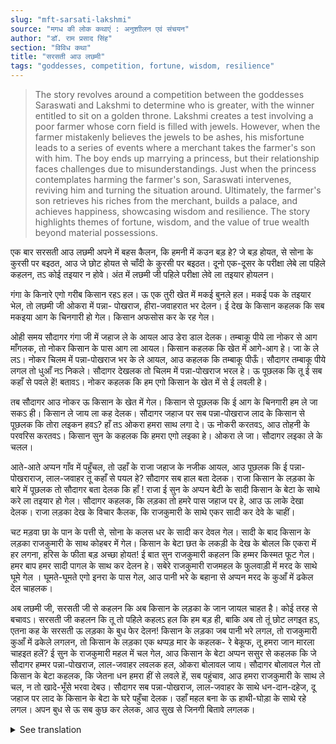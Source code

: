 ```yaml
---
slug: "mft-sarsati-lakshmi"
source: "मगध की लोक कथाएं : अनुशाीलन एवं संचयन"
author: "डॉ. राम प्रसाद सिंह"
section: "विविध कथा"
title: "सरसती आउ लछमी"
tags: "goddesses, competition, fortune, wisdom, resilience"
---
```

<blockquote>
The story revolves around a competition between the goddesses Saraswati and Lakshmi to determine who is greater, with the winner entitled to sit on a golden throne. Lakshmi creates a test involving a poor farmer whose corn field is filled with jewels. However, when the farmer mistakenly believes the jewels to be ashes, his misfortune leads to a series of events where a merchant takes the farmer's son with him. The boy ends up marrying a princess, but their relationship faces challenges due to misunderstandings. Just when the princess contemplates harming the farmer's son, Saraswati intervenes, reviving him and turning the situation around. Ultimately, the farmer's son retrieves his riches from the merchant, builds a palace, and achieves happiness, showcasing wisdom and resilience. The story highlights themes of fortune, wisdom, and the value of true wealth beyond material possessions.
</blockquote>

एक बार सरसती आउ लछमी अपने में बहस कैलन, कि हमनी में कउन बड़ हे? जे बड़ होयत, से सोना के कुरसी पर बइठत, आउ जे छोट होयत से चाँदी के कुरसी पर बइठत। दूनो एक-दूसर के परीक्षा लेबे ला पहिले कहलन, तऽ कोई तइयार न होवे। अंत में लछमी जी पहिले परीक्षा लेवे ला तइयार होयलन।
 
गंगा के किनारे एगो गरीब किसान रहऽ हल। ऊ एक तुरी खेत में मकई बुनले हल। मकई पक के तइयार भेल, तो लछमी जी ओकरा में पन्ना- पोखराज, हीरा-जवाहरात भर देलन। ई देख के किसान कहलक कि सब मकइया आग के चिनगारी हो गेल। किसान अफसोस कर के रह गेल। 

ओही समय सौदागर गंगा जी में जहाज ले के आयल आउ डेरा डाल देलक। तम्बाकू पीये ला नोकर से आग माँगलक, तो नोकर किसान के पास आग ला आयल। किसान कहलक कि खेत में आगे-आग हे। जा के ले लऽ। नोकर चिलम में पन्ना-पोखराज भर के ले आयल, आउ कहलक कि तम्बाकू पीऊँ। सौदागर तम्बाकू पीये लगल तो धुआँ नऽ निकले। सौदागर देखलक तो चिलम में पन्ना-पोखराज भरल हे। ऊ पूछलक कि तू ई सब कहाँ से पवले हें! बतावऽ। नोकर कहलक कि हम एगो किसान के खेत में से ई लवली हे। 

तब सौदागर आउ नोकर ऊ किसान के खेत में गेल। किसान से पूछलक कि ई आग के चिनगारी हम ले जा सकऽ ही। किसान ले जाय ला कह देलक। सौदागर जहाज पर सब पन्ना-पोखराज लाद के किसान से पूछलक कि तोरा लइकन हवऽ? हाँ तऽ ओकरा हमरा साथ लगा दे। ऊ नोकरी करतवऽ, आउ तोहनी के परवरिस करतवऽ। किसान सुन के कहलक कि हमरा एगो लइका हे। ओकरा ले जा। सौदागर लइका ले के चलल।

आते-आते अप्पन गाँव में पहुँचल, तो उहाँ के राजा जहाज के नजीक आयल, आउ पूछलक कि ई पन्ना-पोखराराज, लाल-जवाहर तू कहाँ से पयल हे? सौदागर सब हाल बता देलक। राजा किसान के लड़का के बारे में पूछलक तो सौदागर बता देलक कि हाँ ! राजा ई सुन के अप्पन बेटी के सादी किसान के बेटा के साथे करे ला तइयार हो गेल। सौदागर कहलक, कि लड़का तो हमरे पास जहाज पर हे, आउ ऊ लाके देखा देलक। राजा लड़का देख के विचार कैलक, कि राजकुमारी के साथे एकर सादी कर देवे के चाहीं। 

चट मड़वा छा के पान के पत्ती से, सोना के कलस धर के सादी कर देवल गेल। सादी के बाद किसान के लड़का राजकुमारी के साथ कोहबर में गेल। किसान के बेटा छत के लकड़ी के देख के बोलल कि एकरा में हर लगना, हरिस के फीता बड़ अच्छा होयत! ई बात सुन राजकुमारी कहलन कि हम्मर किस्मत फूट गेल। हमर बाप हमर सादी पागल के साथ कर देलन हे। सबेरे राजकुमारी राजमहल के फुलवाड़ी में मरद के साथे घूमे गेल । घूमते-घूमते एगो इनरा के पास गेल, आउ पानी भरे के बहाना से अप्पन मरद के कुआँ में ढकेल देल चाहलक।
 
अब लछमी जी, सरसती जी से कहलन कि अब किसान के लड़का के जान जायल चाहत है। कोई तरह से बचावऽ। सरसती जी कहलन कि तू तो पहिले कहलऽ हल कि हम बड़ ही, बाकि अब तो तूं छोट लगइत हऽ, एतना कह के सरसती ऊ लड़का के बुध फेर देलन! किसान के लड़का जब पानी भरे लगल, तो राजकुमारी कुआँ में ढकेले लगलन, तो किसान के लड़का एक थप्पड़ मार के कहलक- रे बेकूफ, तू हमरा जान मारला चाहइत हलें? ई सुन के राजकुमारी महल में चल गेल, आउ किसान के बेटा अप्पन ससुर से कहलक कि जे सौदागर हम्मर पन्ना-पोखराज, लाल-जवाहर लवलक हल, ओकरा बोलावल जाय। सौदागर बोलावल गेल तो किसान के बेटा कहलक, कि जेतना धन हमरा हीं से लवले हें, सब पहुंचाव, आउ हमरा राजकुमारी के साथ ले चल, न तो खादे-भूँसे भरवा देबउ। सौदागर सब पन्ना-पोखराज, लाल-जवाहर के साथे धन-दान-दहेज, दू जहाज पर लाद के किसान के बेटा के घरे पहुँचा देलक। उहाँ महल बना के ऊ हाथी-घोड़ा के साथे रहे लगल। अपन बुध से ऊ सब कुछ कर लेलक, आउ सुख से जिनगी बितावे लगलक। 


<details>
<summary>See translation</summary>

Once, Saraswati and Lakshmi argued among themselves about who was greater. The one who was greater would sit on the golden throne, and the one who was smaller would sit on the silver throne. Both of them decided to test each other first, but neither was prepared to do so. In the end, Lakshmi decided to take the first test.

At the edge of the Ganges lived a poor farmer. He had sown corn in a field. When the corn was ripe and ready, Lakshmi filled it with emeralds, rubies, diamonds, and jewels. Seeing this, the farmer said that all the corn had turned to ashes with the fire. The farmer remained regretful.

At that time, a merchant arrived with a ship at the Ganges and set up camp. He asked his servant for fire to smoke tobacco, and the servant went to the farmer to get fire. The farmer told him that there was fire in the field. "Go and take it." The servant filled the chillum (smoking pipe) with emeralds and rubies and said that he would smoke tobacco. When the merchant started to smoke, no smoke came out. The merchant looked and saw that the chillum was filled with emeralds and rubies. He asked, "Where did you get all this?" The servant replied, "I got this from a farmer's field."

Then the merchant and the servant went to the farmer's field. The merchant asked if he could take a spark of fire. The farmer allowed him to take it. The merchant loaded all the emeralds and rubies onto the ship and asked the farmer if he had any children. The farmer replied that he had one son. "Take him with you," said the merchant. The merchant took the son with him.

When the merchant reached his village, the king came near the ship and asked where he got the emeralds and rubies from. The merchant explained everything. The king inquired about the farmer's son, and when the merchant confirmed, the king decided to arrange the marriage of his daughter to the farmer's son. The merchant said, "The boy is with me on the ship, let me show you." The king looked at the boy and thought that he should marry the princess.

With great pomp and adorned with betel leaves, a golden bowl was used for the wedding. After the wedding, the farmer's son went to the bridal chamber with the princess. The farmer's son looked at the beams of the roof and said, "If they were decorated with flowers, that would look great!" Hearing this, the princess said, "My luck has turned foul. My father has married me to a fool." The next morning, the princess went for a walk in the palace garden with her husband. While strolling, she approached a well, and wanting to fetch water, she thought of pushing her husband into it.

At that moment, Lakshmi said to Saraswati that now the farmer’s son must be saved. "Find a way." Saraswati replied, "You had said that you were the greater one, but now you seem smaller," saying this, Saraswati revived the boy! When the farmer's son began to fetch water, and the princess attempted to push him into the well, he slapped her and said, "You fool, were you trying to kill me?" Hearing this, the princess returned to the palace, and the farmer's son said to his father-in-law that the merchant who took away his emeralds, rubies, and jewels should be summoned. When the merchant was called, the farmer's son said, "Return all the wealth you took from me and take me with the princess, or I will fill you with grass." The merchant loaded all the emeralds, rubies, and wealth on two ships and brought them to the farmer's son's home. There he built a palace and lived with elephants and horses. With his wisdom, he managed everything and began to live a happy life.
</details>